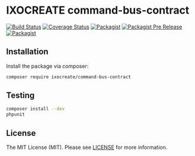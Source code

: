# IXOCREATE command-bus-contract

[![Build Status](https://travis-ci.com/ixocreate/command-bus-contract.svg?branch=master)](https://travis-ci.com/ixocreate/command-bus-contract)
[![Coverage Status](https://coveralls.io/repos/github/ixocreate/command-bus-contract/badge.svg?branch=develop)](https://coveralls.io/github/ixocreate/command-bus-contract?branch=develop)
[![Packagist](https://img.shields.io/packagist/v/ixocreate/command-bus-contract.svg)](https://packagist.org/packages/ixocreate/command-bus-contract)
[![Packagist Pre Release](https://img.shields.io/packagist/vpre/ixocreate/command-bus-contract.svg)](https://packagist.org/packages/ixocreate/command-bus-contract)
[![Packagist](https://img.shields.io/packagist/l/ixocreate/command-bus-contract.svg)](https://packagist.org/packages/ixocreate/command-bus-contract)

## Installation

Install the package via composer:

```sh
composer require ixocreate/command-bus-contract
```

## Testing

```sh
composer install --dev
phpunit
```

## License

The MIT License (MIT). Please see [LICENSE](LICENSE) for more information.
